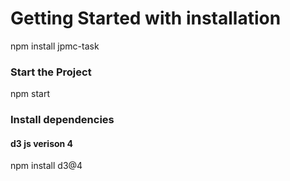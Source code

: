 # Getting Started with installation

npm install jpmc-task

### Start the Project

npm start

### Install dependencies
#### d3 js verison 4


npm install d3@4